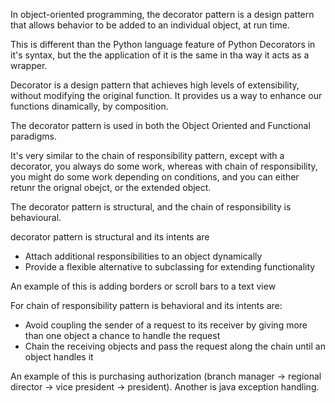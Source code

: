 In object-oriented programming, the decorator pattern is a design pattern that allows behavior to be added to an individual object, at run time.

This is different than the Python language feature of Python Decorators in it's syntax, but the the application of it is the same in tha way it acts as a wrapper.

Decorator is a design pattern that achieves high levels of extensibility, without modifying the original function. It provides us a way to enhance our functions dinamically, by composition.

The decorator pattern is used in both the Object Oriented and Functional paradigms.

It's very similar to the chain of responsibility pattern, except with a decorator, you always do some work, whereas with chain of responsibility, you might do some work depending on conditions, and you can either retunr the orignal obejct, or the extended object.

The decorator pattern is structural, and the chain of responsibility is behavioural.

decorator pattern is structural and its intents are 
* Attach additional responsibilities to an object dynamically 
* Provide a flexible alternative to subclassing for extending functionality 

An example of this is adding borders or scroll bars to a text view 


For chain of responsibility pattern is behavioral and its intents are: 
* Avoid coupling the sender of a request to its receiver by giving more than one object a chance to handle the request 
* Chain the receiving objects and pass the request along the chain until an object handles it 

An example of this is purchasing authorization (branch manager → regional director → vice president → president). Another is java exception handling. 